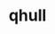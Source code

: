 ---
title: "qhull"
layout: cache
categories: [package, develop]
meta: {"compilers": ["apple-clang@=15.0.0", "gcc@=11.1.0", "gcc@=11.4.0", "gcc@=13.2.0", "gcc@=7.5.0", "gcc@=9.4.0", "oneapi@=2024.2.1"], "num_specs": 55, "num_specs_by_stack": {"data-vis-sdk": 6, "e4s": 5, "e4s-neoverse-v2": 6, "e4s-neoverse_v1": 2, "e4s-oneapi": 10, "e4s-power": 1, "e4s-rocm-external": 5, "hep": 6, "ml-darwin-aarch64-mps": 2, "ml-linux-aarch64-cpu": 6, "ml-linux-aarch64-cuda": 6, "ml-linux-x86_64-cpu": 5, "ml-linux-x86_64-cuda": 5, "radiuss": 6, "root": 55}, "oss": ["ubuntu18.04", "ubuntu20.04", "ubuntu22.04", "ubuntu24.04", "ventura"], "platforms": ["darwin", "linux"], "stacks": ["data-vis-sdk", "e4s", "e4s-neoverse-v2", "e4s-neoverse_v1", "e4s-oneapi", "e4s-power", "e4s-rocm-external", "hep", "ml-darwin-aarch64-mps", "ml-linux-aarch64-cpu", "ml-linux-aarch64-cuda", "ml-linux-x86_64-cpu", "ml-linux-x86_64-cuda", "radiuss", "root"], "targets": ["aarch64", "neoverse_v1", "neoverse_v2", "ppc64le", "x86_64_v3"], "versions": ["2020.2"]}
spec_details: [{"compiler": "apple-clang@=15.0.0", "hash": "25cdfxeq7gl672rhhifzbglzdxn3tl3o", "os": "ventura", "platform": "darwin", "size": "-", "stacks": ["ml-darwin-aarch64-mps", "root"], "tarball": "https://binaries.spack.io/develop/build_cache/darwin-ventura-aarch64/apple-clang-15.0.0/qhull-2020.2/darwin-ventura-aarch64-apple-clang-15.0.0-qhull-2020.2-25cdfxeq7gl672rhhifzbglzdxn3tl3o.spack", "target": "aarch64", "variants": ["build_system=cmake", "build_type=Release", "generator=make", "~ipo"], "versions": ["2020.2"]}, {"compiler": "apple-clang@=15.0.0", "hash": "dybt5kq7y4jsqoatahasc4safx5kwhj5", "os": "ventura", "platform": "darwin", "size": "-", "stacks": ["ml-darwin-aarch64-mps", "root"], "tarball": "https://binaries.spack.io/develop/build_cache/darwin-ventura-aarch64/apple-clang-15.0.0/qhull-2020.2/darwin-ventura-aarch64-apple-clang-15.0.0-qhull-2020.2-dybt5kq7y4jsqoatahasc4safx5kwhj5.spack", "target": "aarch64", "variants": ["build_system=cmake", "build_type=Release", "generator=make", "~ipo"], "versions": ["2020.2"]}, {"compiler": "gcc@=7.5.0", "hash": "64dklnhgrwjyzzwintw34ukuiwb7kmyy", "os": "ubuntu18.04", "platform": "linux", "size": "-", "stacks": ["radiuss", "root"], "tarball": "https://binaries.spack.io/develop/build_cache/linux-ubuntu18.04-x86_64_v3/gcc-7.5.0/qhull-2020.2/linux-ubuntu18.04-x86_64_v3-gcc-7.5.0-qhull-2020.2-64dklnhgrwjyzzwintw34ukuiwb7kmyy.spack", "target": "x86_64_v3", "variants": ["build_system=cmake", "build_type=Release", "generator=make", "~ipo"], "versions": ["2020.2"]}, {"compiler": "gcc@=7.5.0", "hash": "rf5gwmics577pvfxvcztohj674ojnw5a", "os": "ubuntu18.04", "platform": "linux", "size": "-", "stacks": ["radiuss", "root"], "tarball": "https://binaries.spack.io/develop/build_cache/linux-ubuntu18.04-x86_64_v3/gcc-7.5.0/qhull-2020.2/linux-ubuntu18.04-x86_64_v3-gcc-7.5.0-qhull-2020.2-rf5gwmics577pvfxvcztohj674ojnw5a.spack", "target": "x86_64_v3", "variants": ["build_system=cmake", "build_type=Release", "generator=make", "~ipo"], "versions": ["2020.2"]}, {"compiler": "gcc@=7.5.0", "hash": "5uqzdhp2aj3fxwuouer2snjxdfogquyr", "os": "ubuntu18.04", "platform": "linux", "size": "-", "stacks": ["radiuss", "root"], "tarball": "https://binaries.spack.io/develop/build_cache/linux-ubuntu18.04-x86_64_v3/gcc-7.5.0/qhull-2020.2/linux-ubuntu18.04-x86_64_v3-gcc-7.5.0-qhull-2020.2-5uqzdhp2aj3fxwuouer2snjxdfogquyr.spack", "target": "x86_64_v3", "variants": ["build_system=cmake", "build_type=Release", "generator=make", "~ipo"], "versions": ["2020.2"]}, {"compiler": "gcc@=7.5.0", "hash": "sun5svs2meprq6gpl3nx24tfzx3aan65", "os": "ubuntu18.04", "platform": "linux", "size": "-", "stacks": ["radiuss", "root"], "tarball": "https://binaries.spack.io/develop/build_cache/linux-ubuntu18.04-x86_64_v3/gcc-7.5.0/qhull-2020.2/linux-ubuntu18.04-x86_64_v3-gcc-7.5.0-qhull-2020.2-sun5svs2meprq6gpl3nx24tfzx3aan65.spack", "target": "x86_64_v3", "variants": ["build_system=cmake", "build_type=Release", "generator=make", "~ipo"], "versions": ["2020.2"]}, {"compiler": "gcc@=7.5.0", "hash": "5t52b42bmbq7vfjducuyloxoly6nwzth", "os": "ubuntu18.04", "platform": "linux", "size": "-", "stacks": ["radiuss", "root"], "tarball": "https://binaries.spack.io/develop/build_cache/linux-ubuntu18.04-x86_64_v3/gcc-7.5.0/qhull-2020.2/linux-ubuntu18.04-x86_64_v3-gcc-7.5.0-qhull-2020.2-5t52b42bmbq7vfjducuyloxoly6nwzth.spack", "target": "x86_64_v3", "variants": ["build_system=cmake", "build_type=Release", "generator=make", "~ipo"], "versions": ["2020.2"]}, {"compiler": "gcc@=7.5.0", "hash": "g56pgps7fesyq2gxwahumakwd3w4gswa", "os": "ubuntu18.04", "platform": "linux", "size": "-", "stacks": ["radiuss", "root"], "tarball": "https://binaries.spack.io/develop/build_cache/linux-ubuntu18.04-x86_64_v3/gcc-7.5.0/qhull-2020.2/linux-ubuntu18.04-x86_64_v3-gcc-7.5.0-qhull-2020.2-g56pgps7fesyq2gxwahumakwd3w4gswa.spack", "target": "x86_64_v3", "variants": ["build_system=cmake", "build_type=Release", "generator=make", "~ipo"], "versions": ["2020.2"]}, {"compiler": "gcc@=9.4.0", "hash": "7fbh5ok3ka442wy3vpsvp4r2dux36t3f", "os": "ubuntu20.04", "platform": "linux", "size": "-", "stacks": ["e4s-power", "root"], "tarball": "https://binaries.spack.io/develop/build_cache/linux-ubuntu20.04-ppc64le/gcc-9.4.0/qhull-2020.2/linux-ubuntu20.04-ppc64le-gcc-9.4.0-qhull-2020.2-7fbh5ok3ka442wy3vpsvp4r2dux36t3f.spack", "target": "ppc64le", "variants": ["build_system=cmake", "build_type=Release", "generator=make", "~ipo"], "versions": ["2020.2"]}, {"compiler": "gcc@=11.1.0", "hash": "bfycw7vhh7jbzo7jhwtpwdoecj5ee5qt", "os": "ubuntu20.04", "platform": "linux", "size": "-", "stacks": ["data-vis-sdk", "root"], "tarball": "https://binaries.spack.io/develop/build_cache/linux-ubuntu20.04-x86_64_v3/gcc-11.1.0/qhull-2020.2/linux-ubuntu20.04-x86_64_v3-gcc-11.1.0-qhull-2020.2-bfycw7vhh7jbzo7jhwtpwdoecj5ee5qt.spack", "target": "x86_64_v3", "variants": ["build_system=cmake", "build_type=Release", "generator=make", "~ipo"], "versions": ["2020.2"]}, {"compiler": "gcc@=11.1.0", "hash": "l5efnempl3o2chuukvvqifrhvfzplgpr", "os": "ubuntu20.04", "platform": "linux", "size": "-", "stacks": ["data-vis-sdk", "root"], "tarball": "https://binaries.spack.io/develop/build_cache/linux-ubuntu20.04-x86_64_v3/gcc-11.1.0/qhull-2020.2/linux-ubuntu20.04-x86_64_v3-gcc-11.1.0-qhull-2020.2-l5efnempl3o2chuukvvqifrhvfzplgpr.spack", "target": "x86_64_v3", "variants": ["build_system=cmake", "build_type=Release", "generator=make", "~ipo"], "versions": ["2020.2"]}, {"compiler": "gcc@=11.1.0", "hash": "urs2pxdrocrp5xpmd2skmnt6h6ijysye", "os": "ubuntu20.04", "platform": "linux", "size": "-", "stacks": ["data-vis-sdk", "root"], "tarball": "https://binaries.spack.io/develop/build_cache/linux-ubuntu20.04-x86_64_v3/gcc-11.1.0/qhull-2020.2/linux-ubuntu20.04-x86_64_v3-gcc-11.1.0-qhull-2020.2-urs2pxdrocrp5xpmd2skmnt6h6ijysye.spack", "target": "x86_64_v3", "variants": ["build_system=cmake", "build_type=Release", "generator=make", "~ipo"], "versions": ["2020.2"]}, {"compiler": "gcc@=11.1.0", "hash": "o7ouceh2bdzeyzyum6pssnr47b5m635o", "os": "ubuntu20.04", "platform": "linux", "size": "-", "stacks": ["data-vis-sdk", "root"], "tarball": "https://binaries.spack.io/develop/build_cache/linux-ubuntu20.04-x86_64_v3/gcc-11.1.0/qhull-2020.2/linux-ubuntu20.04-x86_64_v3-gcc-11.1.0-qhull-2020.2-o7ouceh2bdzeyzyum6pssnr47b5m635o.spack", "target": "x86_64_v3", "variants": ["build_system=cmake", "build_type=Release", "generator=make", "~ipo"], "versions": ["2020.2"]}, {"compiler": "gcc@=11.1.0", "hash": "w6qdxpnwyfmc4kecjqobenjdaww5zufu", "os": "ubuntu20.04", "platform": "linux", "size": "-", "stacks": ["data-vis-sdk", "root"], "tarball": "https://binaries.spack.io/develop/build_cache/linux-ubuntu20.04-x86_64_v3/gcc-11.1.0/qhull-2020.2/linux-ubuntu20.04-x86_64_v3-gcc-11.1.0-qhull-2020.2-w6qdxpnwyfmc4kecjqobenjdaww5zufu.spack", "target": "x86_64_v3", "variants": ["build_system=cmake", "build_type=Release", "generator=make", "~ipo"], "versions": ["2020.2"]}, {"compiler": "gcc@=11.1.0", "hash": "3eufbm44c3sqgksauaqjwe4dno25ko3o", "os": "ubuntu20.04", "platform": "linux", "size": "-", "stacks": ["data-vis-sdk", "root"], "tarball": "https://binaries.spack.io/develop/build_cache/linux-ubuntu20.04-x86_64_v3/gcc-11.1.0/qhull-2020.2/linux-ubuntu20.04-x86_64_v3-gcc-11.1.0-qhull-2020.2-3eufbm44c3sqgksauaqjwe4dno25ko3o.spack", "target": "x86_64_v3", "variants": ["build_system=cmake", "build_type=Release", "generator=make", "~ipo"], "versions": ["2020.2"]}, {"compiler": "gcc@=11.4.0", "hash": "kdr6ekk6anrxoqazbvf255lfqjr5xlnv", "os": "ubuntu22.04", "platform": "linux", "size": "-", "stacks": ["e4s-neoverse_v1", "root"], "tarball": "https://binaries.spack.io/develop/build_cache/linux-ubuntu22.04-neoverse_v1/gcc-11.4.0/qhull-2020.2/linux-ubuntu22.04-neoverse_v1-gcc-11.4.0-qhull-2020.2-kdr6ekk6anrxoqazbvf255lfqjr5xlnv.spack", "target": "neoverse_v1", "variants": ["build_system=cmake", "build_type=Release", "generator=make", "~ipo"], "versions": ["2020.2"]}, {"compiler": "gcc@=11.4.0", "hash": "ejd2wvm4antu2oin55r7iorcrveoeecv", "os": "ubuntu22.04", "platform": "linux", "size": "-", "stacks": ["e4s-neoverse_v1", "root"], "tarball": "https://binaries.spack.io/develop/build_cache/linux-ubuntu22.04-neoverse_v1/gcc-11.4.0/qhull-2020.2/linux-ubuntu22.04-neoverse_v1-gcc-11.4.0-qhull-2020.2-ejd2wvm4antu2oin55r7iorcrveoeecv.spack", "target": "neoverse_v1", "variants": ["build_system=cmake", "build_type=Release", "generator=make", "~ipo"], "versions": ["2020.2"]}, {"compiler": "gcc@=11.4.0", "hash": "6qkkw5xfzzb77ot73gei3htvqhf2xv3r", "os": "ubuntu22.04", "platform": "linux", "size": "-", "stacks": ["e4s-neoverse-v2", "root"], "tarball": "https://binaries.spack.io/develop/build_cache/linux-ubuntu22.04-neoverse_v2/gcc-11.4.0/qhull-2020.2/linux-ubuntu22.04-neoverse_v2-gcc-11.4.0-qhull-2020.2-6qkkw5xfzzb77ot73gei3htvqhf2xv3r.spack", "target": "neoverse_v2", "variants": ["build_system=cmake", "build_type=Release", "generator=make", "~ipo"], "versions": ["2020.2"]}, {"compiler": "gcc@=11.4.0", "hash": "zlktlvxvyq6kossx5d4l3vxxbzriiuri", "os": "ubuntu22.04", "platform": "linux", "size": "-", "stacks": ["e4s-neoverse-v2", "root"], "tarball": "https://binaries.spack.io/develop/build_cache/linux-ubuntu22.04-neoverse_v2/gcc-11.4.0/qhull-2020.2/linux-ubuntu22.04-neoverse_v2-gcc-11.4.0-qhull-2020.2-zlktlvxvyq6kossx5d4l3vxxbzriiuri.spack", "target": "neoverse_v2", "variants": ["build_system=cmake", "build_type=Release", "generator=make", "~ipo"], "versions": ["2020.2"]}, {"compiler": "gcc@=11.4.0", "hash": "yvjuyzkfbo27mgyhtnr2ad6yzvmeergp", "os": "ubuntu22.04", "platform": "linux", "size": "-", "stacks": ["e4s-neoverse-v2", "root"], "tarball": "https://binaries.spack.io/develop/build_cache/linux-ubuntu22.04-neoverse_v2/gcc-11.4.0/qhull-2020.2/linux-ubuntu22.04-neoverse_v2-gcc-11.4.0-qhull-2020.2-yvjuyzkfbo27mgyhtnr2ad6yzvmeergp.spack", "target": "neoverse_v2", "variants": ["build_system=cmake", "build_type=Release", "generator=make", "~ipo"], "versions": ["2020.2"]}, {"compiler": "gcc@=11.4.0", "hash": "4dc2mbxyz3djzqxuvzpra4lczxnudjuq", "os": "ubuntu22.04", "platform": "linux", "size": "-", "stacks": ["e4s-neoverse-v2", "root"], "tarball": "https://binaries.spack.io/develop/build_cache/linux-ubuntu22.04-neoverse_v2/gcc-11.4.0/qhull-2020.2/linux-ubuntu22.04-neoverse_v2-gcc-11.4.0-qhull-2020.2-4dc2mbxyz3djzqxuvzpra4lczxnudjuq.spack", "target": "neoverse_v2", "variants": ["build_system=cmake", "build_type=Release", "generator=make", "~ipo"], "versions": ["2020.2"]}, {"compiler": "gcc@=11.4.0", "hash": "3pxmew7hlt6lytqcmqnamkwbfcfqu4os", "os": "ubuntu22.04", "platform": "linux", "size": "-", "stacks": ["e4s-neoverse-v2", "root"], "tarball": "https://binaries.spack.io/develop/build_cache/linux-ubuntu22.04-neoverse_v2/gcc-11.4.0/qhull-2020.2/linux-ubuntu22.04-neoverse_v2-gcc-11.4.0-qhull-2020.2-3pxmew7hlt6lytqcmqnamkwbfcfqu4os.spack", "target": "neoverse_v2", "variants": ["build_system=cmake", "build_type=Release", "generator=make", "~ipo"], "versions": ["2020.2"]}, {"compiler": "gcc@=11.4.0", "hash": "6vbejt3otue4ubfmr2hfri7idcxl6vsm", "os": "ubuntu22.04", "platform": "linux", "size": "-", "stacks": ["e4s-neoverse-v2", "root"], "tarball": "https://binaries.spack.io/develop/build_cache/linux-ubuntu22.04-neoverse_v2/gcc-11.4.0/qhull-2020.2/linux-ubuntu22.04-neoverse_v2-gcc-11.4.0-qhull-2020.2-6vbejt3otue4ubfmr2hfri7idcxl6vsm.spack", "target": "neoverse_v2", "variants": ["build_system=cmake", "build_type=Release", "generator=make", "~ipo"], "versions": ["2020.2"]}, {"compiler": "gcc@=11.4.0", "hash": "qhlqe5frxzdahmjoeor5wozecwyzlftv", "os": "ubuntu22.04", "platform": "linux", "size": "-", "stacks": ["e4s", "e4s-rocm-external", "root"], "tarball": "https://binaries.spack.io/develop/build_cache/linux-ubuntu22.04-x86_64_v3/gcc-11.4.0/qhull-2020.2/linux-ubuntu22.04-x86_64_v3-gcc-11.4.0-qhull-2020.2-qhlqe5frxzdahmjoeor5wozecwyzlftv.spack", "target": "x86_64_v3", "variants": ["build_system=cmake", "build_type=Release", "generator=make", "~ipo"], "versions": ["2020.2"]}, {"compiler": "gcc@=11.4.0", "hash": "njv7nrg4jcxemvrx2c7ji2fzc7jucrdm", "os": "ubuntu22.04", "platform": "linux", "size": "-", "stacks": ["e4s", "e4s-rocm-external", "root"], "tarball": "https://binaries.spack.io/develop/build_cache/linux-ubuntu22.04-x86_64_v3/gcc-11.4.0/qhull-2020.2/linux-ubuntu22.04-x86_64_v3-gcc-11.4.0-qhull-2020.2-njv7nrg4jcxemvrx2c7ji2fzc7jucrdm.spack", "target": "x86_64_v3", "variants": ["build_system=cmake", "build_type=Release", "generator=make", "~ipo"], "versions": ["2020.2"]}, {"compiler": "gcc@=11.4.0", "hash": "2t6wt42y325u7tkpg7tahipfm34zochf", "os": "ubuntu22.04", "platform": "linux", "size": "-", "stacks": ["e4s", "e4s-rocm-external", "root"], "tarball": "https://binaries.spack.io/develop/build_cache/linux-ubuntu22.04-x86_64_v3/gcc-11.4.0/qhull-2020.2/linux-ubuntu22.04-x86_64_v3-gcc-11.4.0-qhull-2020.2-2t6wt42y325u7tkpg7tahipfm34zochf.spack", "target": "x86_64_v3", "variants": ["build_system=cmake", "build_type=Release", "generator=make", "~ipo"], "versions": ["2020.2"]}, {"compiler": "gcc@=11.4.0", "hash": "6vaywj4cagxzfm3h4aklgshuonu6pbxj", "os": "ubuntu22.04", "platform": "linux", "size": "-", "stacks": ["e4s", "e4s-rocm-external", "root"], "tarball": "https://binaries.spack.io/develop/build_cache/linux-ubuntu22.04-x86_64_v3/gcc-11.4.0/qhull-2020.2/linux-ubuntu22.04-x86_64_v3-gcc-11.4.0-qhull-2020.2-6vaywj4cagxzfm3h4aklgshuonu6pbxj.spack", "target": "x86_64_v3", "variants": ["build_system=cmake", "build_type=Release", "generator=make", "~ipo"], "versions": ["2020.2"]}, {"compiler": "gcc@=11.4.0", "hash": "dsn5fgpe6piinlijii3oqfvtxy6zupzn", "os": "ubuntu22.04", "platform": "linux", "size": "-", "stacks": ["e4s", "e4s-rocm-external", "root"], "tarball": "https://binaries.spack.io/develop/build_cache/linux-ubuntu22.04-x86_64_v3/gcc-11.4.0/qhull-2020.2/linux-ubuntu22.04-x86_64_v3-gcc-11.4.0-qhull-2020.2-dsn5fgpe6piinlijii3oqfvtxy6zupzn.spack", "target": "x86_64_v3", "variants": ["build_system=cmake", "build_type=Release", "generator=make", "~ipo"], "versions": ["2020.2"]}, {"compiler": "gcc@=11.4.0", "hash": "ommfw5klg3ac5w2hxha2nvw3syhxu5xb", "os": "ubuntu22.04", "platform": "linux", "size": "-", "stacks": ["hep", "root"], "tarball": "https://binaries.spack.io/develop/build_cache/linux-ubuntu22.04-x86_64_v3/gcc-11.4.0/qhull-2020.2/linux-ubuntu22.04-x86_64_v3-gcc-11.4.0-qhull-2020.2-ommfw5klg3ac5w2hxha2nvw3syhxu5xb.spack", "target": "x86_64_v3", "variants": ["build_system=cmake", "build_type=Release", "generator=make", "~ipo"], "versions": ["2020.2"]}, {"compiler": "gcc@=11.4.0", "hash": "5kjcdud6kgwgjfi7ny2ugkwhogjk6loq", "os": "ubuntu22.04", "platform": "linux", "size": "-", "stacks": ["hep", "root"], "tarball": "https://binaries.spack.io/develop/build_cache/linux-ubuntu22.04-x86_64_v3/gcc-11.4.0/qhull-2020.2/linux-ubuntu22.04-x86_64_v3-gcc-11.4.0-qhull-2020.2-5kjcdud6kgwgjfi7ny2ugkwhogjk6loq.spack", "target": "x86_64_v3", "variants": ["build_system=cmake", "build_type=Release", "generator=make", "~ipo"], "versions": ["2020.2"]}, {"compiler": "gcc@=11.4.0", "hash": "epsqogrfhu72tvwdewqy2pbr3uehlq3d", "os": "ubuntu22.04", "platform": "linux", "size": "-", "stacks": ["hep", "root"], "tarball": "https://binaries.spack.io/develop/build_cache/linux-ubuntu22.04-x86_64_v3/gcc-11.4.0/qhull-2020.2/linux-ubuntu22.04-x86_64_v3-gcc-11.4.0-qhull-2020.2-epsqogrfhu72tvwdewqy2pbr3uehlq3d.spack", "target": "x86_64_v3", "variants": ["build_system=cmake", "build_type=Release", "generator=make", "~ipo"], "versions": ["2020.2"]}, {"compiler": "gcc@=11.4.0", "hash": "qgyiuxmcgmwknej3bu3egm5knpujbiu7", "os": "ubuntu22.04", "platform": "linux", "size": "-", "stacks": ["hep", "root"], "tarball": "https://binaries.spack.io/develop/build_cache/linux-ubuntu22.04-x86_64_v3/gcc-11.4.0/qhull-2020.2/linux-ubuntu22.04-x86_64_v3-gcc-11.4.0-qhull-2020.2-qgyiuxmcgmwknej3bu3egm5knpujbiu7.spack", "target": "x86_64_v3", "variants": ["build_system=cmake", "build_type=Release", "generator=make", "~ipo"], "versions": ["2020.2"]}, {"compiler": "gcc@=11.4.0", "hash": "4rugd5f4rpcyioicu2by6jljz2mmijee", "os": "ubuntu22.04", "platform": "linux", "size": "-", "stacks": ["hep", "root"], "tarball": "https://binaries.spack.io/develop/build_cache/linux-ubuntu22.04-x86_64_v3/gcc-11.4.0/qhull-2020.2/linux-ubuntu22.04-x86_64_v3-gcc-11.4.0-qhull-2020.2-4rugd5f4rpcyioicu2by6jljz2mmijee.spack", "target": "x86_64_v3", "variants": ["build_system=cmake", "build_type=Release", "generator=make", "~ipo"], "versions": ["2020.2"]}, {"compiler": "gcc@=11.4.0", "hash": "2ctbpmhirzwznmik6ko2lpkbt56je2c5", "os": "ubuntu22.04", "platform": "linux", "size": "-", "stacks": ["hep", "root"], "tarball": "https://binaries.spack.io/develop/build_cache/linux-ubuntu22.04-x86_64_v3/gcc-11.4.0/qhull-2020.2/linux-ubuntu22.04-x86_64_v3-gcc-11.4.0-qhull-2020.2-2ctbpmhirzwznmik6ko2lpkbt56je2c5.spack", "target": "x86_64_v3", "variants": ["build_system=cmake", "build_type=Release", "generator=make", "~ipo"], "versions": ["2020.2"]}, {"compiler": "oneapi@=2024.2.1", "hash": "ktbpeziyrgb2xbw2csxugjbzxd3ncoa6", "os": "ubuntu22.04", "platform": "linux", "size": "-", "stacks": ["e4s-oneapi", "root"], "tarball": "https://binaries.spack.io/develop/build_cache/linux-ubuntu22.04-x86_64_v3/oneapi-2024.2.1/qhull-2020.2/linux-ubuntu22.04-x86_64_v3-oneapi-2024.2.1-qhull-2020.2-ktbpeziyrgb2xbw2csxugjbzxd3ncoa6.spack", "target": "x86_64_v3", "variants": ["build_system=cmake", "build_type=Release", "generator=make", "~ipo"], "versions": ["2020.2"]}, {"compiler": "oneapi@=2024.2.1", "hash": "dauie6yglxs5mvg5fhcdokrzfrdtj4no", "os": "ubuntu22.04", "platform": "linux", "size": "-", "stacks": ["e4s-oneapi", "root"], "tarball": "https://binaries.spack.io/develop/build_cache/linux-ubuntu22.04-x86_64_v3/oneapi-2024.2.1/qhull-2020.2/linux-ubuntu22.04-x86_64_v3-oneapi-2024.2.1-qhull-2020.2-dauie6yglxs5mvg5fhcdokrzfrdtj4no.spack", "target": "x86_64_v3", "variants": ["build_system=cmake", "build_type=Release", "generator=make", "~ipo"], "versions": ["2020.2"]}, {"compiler": "oneapi@=2024.2.1", "hash": "7bvbyxjhq3mi7noo2zut4c2a7osphygf", "os": "ubuntu22.04", "platform": "linux", "size": "-", "stacks": ["e4s-oneapi", "root"], "tarball": "https://binaries.spack.io/develop/build_cache/linux-ubuntu22.04-x86_64_v3/oneapi-2024.2.1/qhull-2020.2/linux-ubuntu22.04-x86_64_v3-oneapi-2024.2.1-qhull-2020.2-7bvbyxjhq3mi7noo2zut4c2a7osphygf.spack", "target": "x86_64_v3", "variants": ["build_system=cmake", "build_type=Release", "generator=make", "~ipo"], "versions": ["2020.2"]}, {"compiler": "oneapi@=2024.2.1", "hash": "ljmsai7yaqbc22txp5hqeszgxpmmtp7z", "os": "ubuntu22.04", "platform": "linux", "size": "-", "stacks": ["e4s-oneapi", "root"], "tarball": "https://binaries.spack.io/develop/build_cache/linux-ubuntu22.04-x86_64_v3/oneapi-2024.2.1/qhull-2020.2/linux-ubuntu22.04-x86_64_v3-oneapi-2024.2.1-qhull-2020.2-ljmsai7yaqbc22txp5hqeszgxpmmtp7z.spack", "target": "x86_64_v3", "variants": ["build_system=cmake", "build_type=Release", "generator=make", "~ipo"], "versions": ["2020.2"]}, {"compiler": "oneapi@=2024.2.1", "hash": "3ne76pc4p4cabrde6pzia66bcwb6vnx6", "os": "ubuntu22.04", "platform": "linux", "size": "-", "stacks": ["e4s-oneapi", "root"], "tarball": "https://binaries.spack.io/develop/build_cache/linux-ubuntu22.04-x86_64_v3/oneapi-2024.2.1/qhull-2020.2/linux-ubuntu22.04-x86_64_v3-oneapi-2024.2.1-qhull-2020.2-3ne76pc4p4cabrde6pzia66bcwb6vnx6.spack", "target": "x86_64_v3", "variants": ["build_system=cmake", "build_type=Release", "generator=make", "~ipo"], "versions": ["2020.2"]}, {"compiler": "oneapi@=2024.2.1", "hash": "tphaxqwc2ows4ufgw37rz2cu55pqut6s", "os": "ubuntu22.04", "platform": "linux", "size": "-", "stacks": ["e4s-oneapi", "root"], "tarball": "https://binaries.spack.io/develop/build_cache/linux-ubuntu22.04-x86_64_v3/oneapi-2024.2.1/qhull-2020.2/linux-ubuntu22.04-x86_64_v3-oneapi-2024.2.1-qhull-2020.2-tphaxqwc2ows4ufgw37rz2cu55pqut6s.spack", "target": "x86_64_v3", "variants": ["build_system=cmake", "build_type=Release", "generator=make", "~ipo"], "versions": ["2020.2"]}, {"compiler": "oneapi@=2024.2.1", "hash": "gvwzrkhbiwz54cy33scfqrfnvklrsbyb", "os": "ubuntu22.04", "platform": "linux", "size": "-", "stacks": ["e4s-oneapi", "root"], "tarball": "https://binaries.spack.io/develop/build_cache/linux-ubuntu22.04-x86_64_v3/oneapi-2024.2.1/qhull-2020.2/linux-ubuntu22.04-x86_64_v3-oneapi-2024.2.1-qhull-2020.2-gvwzrkhbiwz54cy33scfqrfnvklrsbyb.spack", "target": "x86_64_v3", "variants": ["build_system=cmake", "build_type=Release", "generator=make", "~ipo"], "versions": ["2020.2"]}, {"compiler": "oneapi@=2024.2.1", "hash": "brc74vawl25ex3gex4gvkib5tr36pbqt", "os": "ubuntu22.04", "platform": "linux", "size": "-", "stacks": ["e4s-oneapi", "root"], "tarball": "https://binaries.spack.io/develop/build_cache/linux-ubuntu22.04-x86_64_v3/oneapi-2024.2.1/qhull-2020.2/linux-ubuntu22.04-x86_64_v3-oneapi-2024.2.1-qhull-2020.2-brc74vawl25ex3gex4gvkib5tr36pbqt.spack", "target": "x86_64_v3", "variants": ["build_system=cmake", "build_type=Release", "generator=make", "~ipo"], "versions": ["2020.2"]}, {"compiler": "oneapi@=2024.2.1", "hash": "qzdg6ngpejigpccb4uwebsr4ahzwmssj", "os": "ubuntu22.04", "platform": "linux", "size": "-", "stacks": ["e4s-oneapi", "root"], "tarball": "https://binaries.spack.io/develop/build_cache/linux-ubuntu22.04-x86_64_v3/oneapi-2024.2.1/qhull-2020.2/linux-ubuntu22.04-x86_64_v3-oneapi-2024.2.1-qhull-2020.2-qzdg6ngpejigpccb4uwebsr4ahzwmssj.spack", "target": "x86_64_v3", "variants": ["build_system=cmake", "build_type=Release", "generator=make", "~ipo"], "versions": ["2020.2"]}, {"compiler": "oneapi@=2024.2.1", "hash": "tj7ou4qrx3ccrphtrokm72ba52ibvals", "os": "ubuntu22.04", "platform": "linux", "size": "-", "stacks": ["e4s-oneapi", "root"], "tarball": "https://binaries.spack.io/develop/build_cache/linux-ubuntu22.04-x86_64_v3/oneapi-2024.2.1/qhull-2020.2/linux-ubuntu22.04-x86_64_v3-oneapi-2024.2.1-qhull-2020.2-tj7ou4qrx3ccrphtrokm72ba52ibvals.spack", "target": "x86_64_v3", "variants": ["build_system=cmake", "build_type=Release", "generator=make", "~ipo"], "versions": ["2020.2"]}, {"compiler": "gcc@=13.2.0", "hash": "mbjfwljloxls4tpqitmuawt73gf32bna", "os": "ubuntu24.04", "platform": "linux", "size": "-", "stacks": ["ml-linux-aarch64-cpu", "ml-linux-aarch64-cuda", "root"], "tarball": "https://binaries.spack.io/develop/build_cache/linux-ubuntu24.04-aarch64/gcc-13.2.0/qhull-2020.2/linux-ubuntu24.04-aarch64-gcc-13.2.0-qhull-2020.2-mbjfwljloxls4tpqitmuawt73gf32bna.spack", "target": "aarch64", "variants": ["build_system=cmake", "build_type=Release", "generator=make", "~ipo"], "versions": ["2020.2"]}, {"compiler": "gcc@=13.2.0", "hash": "izizdeeoh6dh2hnkmpde5pgn7lid4wzi", "os": "ubuntu24.04", "platform": "linux", "size": "-", "stacks": ["ml-linux-aarch64-cpu", "ml-linux-aarch64-cuda", "root"], "tarball": "https://binaries.spack.io/develop/build_cache/linux-ubuntu24.04-aarch64/gcc-13.2.0/qhull-2020.2/linux-ubuntu24.04-aarch64-gcc-13.2.0-qhull-2020.2-izizdeeoh6dh2hnkmpde5pgn7lid4wzi.spack", "target": "aarch64", "variants": ["build_system=cmake", "build_type=Release", "generator=make", "~ipo"], "versions": ["2020.2"]}, {"compiler": "gcc@=13.2.0", "hash": "3cm5zlxosr4qcih4y6xr6hezdmyu2h6l", "os": "ubuntu24.04", "platform": "linux", "size": "-", "stacks": ["ml-linux-aarch64-cpu", "ml-linux-aarch64-cuda", "root"], "tarball": "https://binaries.spack.io/develop/build_cache/linux-ubuntu24.04-aarch64/gcc-13.2.0/qhull-2020.2/linux-ubuntu24.04-aarch64-gcc-13.2.0-qhull-2020.2-3cm5zlxosr4qcih4y6xr6hezdmyu2h6l.spack", "target": "aarch64", "variants": ["build_system=cmake", "build_type=Release", "generator=make", "~ipo"], "versions": ["2020.2"]}, {"compiler": "gcc@=13.2.0", "hash": "xtliooebi42tdcmqglz3duc5jlv6z7ju", "os": "ubuntu24.04", "platform": "linux", "size": "-", "stacks": ["ml-linux-aarch64-cpu", "ml-linux-aarch64-cuda", "root"], "tarball": "https://binaries.spack.io/develop/build_cache/linux-ubuntu24.04-aarch64/gcc-13.2.0/qhull-2020.2/linux-ubuntu24.04-aarch64-gcc-13.2.0-qhull-2020.2-xtliooebi42tdcmqglz3duc5jlv6z7ju.spack", "target": "aarch64", "variants": ["build_system=cmake", "build_type=Release", "generator=make", "~ipo"], "versions": ["2020.2"]}, {"compiler": "gcc@=13.2.0", "hash": "syhvc6wvekdfhamfktctz7cpoxclpm2l", "os": "ubuntu24.04", "platform": "linux", "size": "-", "stacks": ["ml-linux-aarch64-cpu", "ml-linux-aarch64-cuda", "root"], "tarball": "https://binaries.spack.io/develop/build_cache/linux-ubuntu24.04-aarch64/gcc-13.2.0/qhull-2020.2/linux-ubuntu24.04-aarch64-gcc-13.2.0-qhull-2020.2-syhvc6wvekdfhamfktctz7cpoxclpm2l.spack", "target": "aarch64", "variants": ["build_system=cmake", "build_type=Release", "generator=make", "~ipo"], "versions": ["2020.2"]}, {"compiler": "gcc@=13.2.0", "hash": "u2v3tqz6lpj3qkjmym46peolysxfoaed", "os": "ubuntu24.04", "platform": "linux", "size": "-", "stacks": ["ml-linux-aarch64-cpu", "ml-linux-aarch64-cuda", "root"], "tarball": "https://binaries.spack.io/develop/build_cache/linux-ubuntu24.04-aarch64/gcc-13.2.0/qhull-2020.2/linux-ubuntu24.04-aarch64-gcc-13.2.0-qhull-2020.2-u2v3tqz6lpj3qkjmym46peolysxfoaed.spack", "target": "aarch64", "variants": ["build_system=cmake", "build_type=Release", "generator=make", "~ipo"], "versions": ["2020.2"]}, {"compiler": "gcc@=13.2.0", "hash": "c2rfpqm2pkrl2qcchdt5datarr7vaskg", "os": "ubuntu24.04", "platform": "linux", "size": "-", "stacks": ["ml-linux-x86_64-cpu", "ml-linux-x86_64-cuda", "root"], "tarball": "https://binaries.spack.io/develop/build_cache/linux-ubuntu24.04-x86_64_v3/gcc-13.2.0/qhull-2020.2/linux-ubuntu24.04-x86_64_v3-gcc-13.2.0-qhull-2020.2-c2rfpqm2pkrl2qcchdt5datarr7vaskg.spack", "target": "x86_64_v3", "variants": ["build_system=cmake", "build_type=Release", "generator=make", "~ipo"], "versions": ["2020.2"]}, {"compiler": "gcc@=13.2.0", "hash": "xwiwduxr2sfk7qbwcsqyffvnhxbnq5vd", "os": "ubuntu24.04", "platform": "linux", "size": "-", "stacks": ["ml-linux-x86_64-cpu", "ml-linux-x86_64-cuda", "root"], "tarball": "https://binaries.spack.io/develop/build_cache/linux-ubuntu24.04-x86_64_v3/gcc-13.2.0/qhull-2020.2/linux-ubuntu24.04-x86_64_v3-gcc-13.2.0-qhull-2020.2-xwiwduxr2sfk7qbwcsqyffvnhxbnq5vd.spack", "target": "x86_64_v3", "variants": ["build_system=cmake", "build_type=Release", "generator=make", "~ipo"], "versions": ["2020.2"]}, {"compiler": "gcc@=13.2.0", "hash": "nfpljrfqn6mkuel6c6icyjkziwqcdply", "os": "ubuntu24.04", "platform": "linux", "size": "-", "stacks": ["ml-linux-x86_64-cpu", "ml-linux-x86_64-cuda", "root"], "tarball": "https://binaries.spack.io/develop/build_cache/linux-ubuntu24.04-x86_64_v3/gcc-13.2.0/qhull-2020.2/linux-ubuntu24.04-x86_64_v3-gcc-13.2.0-qhull-2020.2-nfpljrfqn6mkuel6c6icyjkziwqcdply.spack", "target": "x86_64_v3", "variants": ["build_system=cmake", "build_type=Release", "generator=make", "~ipo"], "versions": ["2020.2"]}, {"compiler": "gcc@=13.2.0", "hash": "z5hpsyrbbfjwhhslioqbtnbbnoxl3ui3", "os": "ubuntu24.04", "platform": "linux", "size": "-", "stacks": ["ml-linux-x86_64-cpu", "ml-linux-x86_64-cuda", "root"], "tarball": "https://binaries.spack.io/develop/build_cache/linux-ubuntu24.04-x86_64_v3/gcc-13.2.0/qhull-2020.2/linux-ubuntu24.04-x86_64_v3-gcc-13.2.0-qhull-2020.2-z5hpsyrbbfjwhhslioqbtnbbnoxl3ui3.spack", "target": "x86_64_v3", "variants": ["build_system=cmake", "build_type=Release", "generator=make", "~ipo"], "versions": ["2020.2"]}, {"compiler": "gcc@=13.2.0", "hash": "5sdm3egmsu6ea4mqtpqhsjapgl64faod", "os": "ubuntu24.04", "platform": "linux", "size": "-", "stacks": ["ml-linux-x86_64-cpu", "ml-linux-x86_64-cuda", "root"], "tarball": "https://binaries.spack.io/develop/build_cache/linux-ubuntu24.04-x86_64_v3/gcc-13.2.0/qhull-2020.2/linux-ubuntu24.04-x86_64_v3-gcc-13.2.0-qhull-2020.2-5sdm3egmsu6ea4mqtpqhsjapgl64faod.spack", "target": "x86_64_v3", "variants": ["build_system=cmake", "build_type=Release", "generator=make", "~ipo"], "versions": ["2020.2"]}]
---